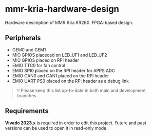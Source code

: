 # mmr-kria-hardware-design
Hardware description of MMR Kria KR260. FPGA-based design.

## Peripherals
 - GEM0 and GEM1
 - MIO GPIOS placeced on LED_UF1 and LED_UF2
 - MIO GPIOS placed on RPI header
 - EMIO TTC0 for fan control
 - EMIO SPI0 placed on the RPI header for APPS ADC
 - EMIO CAN0 and CAN1 placed on the RPI header
 - EMIO UART PS0 placed on the RPI header as a debug link

 > !! Please keep this list up-to-date in both main and development branches

## Requirements
**Vivado 2023.x** is required in order to edit this project. Future and past versions can be used to open it in read-only mode.
